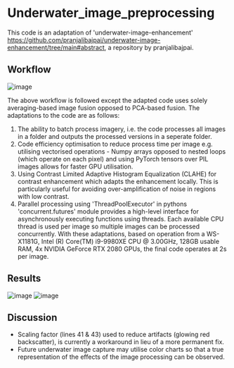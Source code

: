 # Underwater_image_preprocessing
This code is an adaptation of 'underwater-image-enhancement' https://github.com/pranjalibajpai/underwater-image-enhancement/tree/main#abstract, a repository by pranjalibajpai. 

## Workflow 
![image](https://github.com/karlroberts0401/Underwater_image_preprocessing/assets/93919314/ede4c960-aa61-4cfe-9db5-4433be96c80f)

The above workflow is followed except the adapted code uses solely averaging-based image fusion opposed to PCA-based fusion.
The adaptations to the code are as follows:
1. The ability to batch process imagery, i.e. the code processes all images in a folder and outputs the processed versions in a seperate folder.
2. Code efficiency optimisation to reduce process time per image e.g. utilising vectorised operations - Numpy arrays opposed to nested loops (which operate on each pixel) and using PyTorch tensors over PIL images allows for faster GPU utilisation.
3. Using Contrast Limited Adaptive Histogram Equalization (CLAHE) for contrast enhancement which adapts the enhancement locally. This is particularly useful for avoiding over-amplification of noise in regions with low contrast.
4. Parallel processing using 'ThreadPoolExecutor' in pythons 'concurrent.futures' module provides a high-level interface for asynchronously executing functions using threads. Each available CPU thread is used per image so multiple images can be processed concurrently. 
With these adaptations, based on operation from a WS-X1181G, Intel (R) Core(TM) i9-9980XE CPU @ 3.00GHz, 128GB usable RAM, 4x NVIDIA GeForce RTX 2080 GPUs, the final code operates at 2s per image.

## Results

![image](https://github.com/karlroberts0401/Underwater_image_preprocessing/assets/93919314/a16f6f28-2ef7-434c-b3fc-97166aab61e8)
![image](https://github.com/karlroberts0401/Underwater_image_preprocessing/assets/93919314/14b4fc9e-c5f3-48d3-a364-920b336b3c65)

## Discussion
- Scaling factor (lines 41 & 43) used to reduce artifacts (glowing red backscatter), is currently a workaround in lieu of a more permanent fix.
- Future underwater image capture may utilise color charts so that a true representation of the effects of the image processing can be observed.
